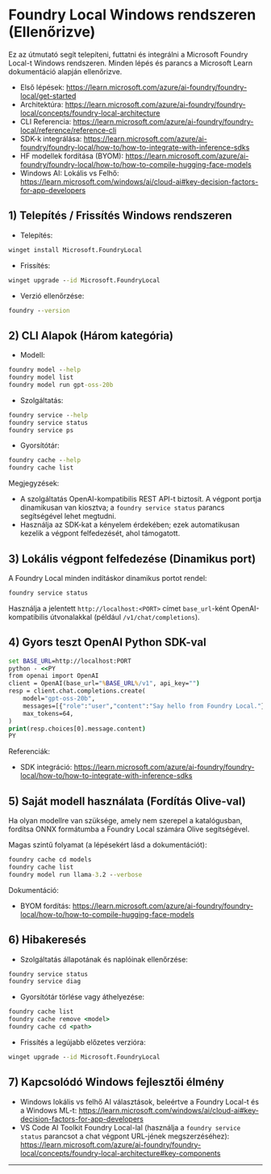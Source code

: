<!--
CO_OP_TRANSLATOR_METADATA:
{
  "original_hash": "070a706937c5ac9feb45693b8c572d25",
  "translation_date": "2025-09-23T01:22:05+00:00",
  "source_file": "Module07/foundrylocal.md",
  "language_code": "hu"
}
-->
# Foundry Local Windows rendszeren (Ellenőrizve)

Ez az útmutató segít telepíteni, futtatni és integrálni a Microsoft Foundry Local-t Windows rendszeren. Minden lépés és parancs a Microsoft Learn dokumentáció alapján ellenőrizve.

- Első lépések: https://learn.microsoft.com/azure/ai-foundry/foundry-local/get-started
- Architektúra: https://learn.microsoft.com/azure/ai-foundry/foundry-local/concepts/foundry-local-architecture
- CLI Referencia: https://learn.microsoft.com/azure/ai-foundry/foundry-local/reference/reference-cli
- SDK-k integrálása: https://learn.microsoft.com/azure/ai-foundry/foundry-local/how-to/how-to-integrate-with-inference-sdks
- HF modellek fordítása (BYOM): https://learn.microsoft.com/azure/ai-foundry/foundry-local/how-to/how-to-compile-hugging-face-models
- Windows AI: Lokális vs Felhő: https://learn.microsoft.com/windows/ai/cloud-ai#key-decision-factors-for-app-developers

## 1) Telepítés / Frissítés Windows rendszeren

- Telepítés:
```cmd
winget install Microsoft.FoundryLocal
```
- Frissítés:
```cmd
winget upgrade --id Microsoft.FoundryLocal
```
- Verzió ellenőrzése:
```cmd
foundry --version
```

## 2) CLI Alapok (Három kategória)

- Modell:
```cmd
foundry model --help
foundry model list
foundry model run gpt-oss-20b
```
- Szolgáltatás:
```cmd
foundry service --help
foundry service status
foundry service ps
```
- Gyorsítótár:
```cmd
foundry cache --help
foundry cache list
```

Megjegyzések:
- A szolgáltatás OpenAI-kompatibilis REST API-t biztosít. A végpont portja dinamikusan van kiosztva; a `foundry service status` parancs segítségével lehet megtudni.
- Használja az SDK-kat a kényelem érdekében; ezek automatikusan kezelik a végpont felfedezését, ahol támogatott.

## 3) Lokális végpont felfedezése (Dinamikus port)

A Foundry Local minden indításkor dinamikus portot rendel:
```cmd
foundry service status
```
Használja a jelentett `http://localhost:<PORT>` címet `base_url`-ként OpenAI-kompatibilis útvonalakkal (például `/v1/chat/completions`).

## 4) Gyors teszt OpenAI Python SDK-val

```cmd
set BASE_URL=http://localhost:PORT
python - <<PY
from openai import OpenAI
client = OpenAI(base_url="%BASE_URL%/v1", api_key="")
resp = client.chat.completions.create(
    model="gpt-oss-20b",
    messages=[{"role":"user","content":"Say hello from Foundry Local."}],
    max_tokens=64,
)
print(resp.choices[0].message.content)
PY
```
Referenciák:
- SDK integráció: https://learn.microsoft.com/azure/ai-foundry/foundry-local/how-to/how-to-integrate-with-inference-sdks

## 5) Saját modell használata (Fordítás Olive-val)

Ha olyan modellre van szüksége, amely nem szerepel a katalógusban, fordítsa ONNX formátumba a Foundry Local számára Olive segítségével.

Magas szintű folyamat (a lépésekért lásd a dokumentációt):
```cmd
foundry cache cd models
foundry cache list
foundry model run llama-3.2 --verbose
```
Dokumentáció:
- BYOM fordítás: https://learn.microsoft.com/azure/ai-foundry/foundry-local/how-to/how-to-compile-hugging-face-models

## 6) Hibakeresés

- Szolgáltatás állapotának és naplóinak ellenőrzése:
```cmd
foundry service status
foundry service diag
```
- Gyorsítótár törlése vagy áthelyezése:
```cmd
foundry cache list
foundry cache remove <model>
foundry cache cd <path>
```
- Frissítés a legújabb előzetes verzióra:
```cmd
winget upgrade --id Microsoft.FoundryLocal
```

## 7) Kapcsolódó Windows fejlesztői élmény

- Windows lokális vs felhő AI választások, beleértve a Foundry Local-t és a Windows ML-t:
  https://learn.microsoft.com/windows/ai/cloud-ai#key-decision-factors-for-app-developers
- VS Code AI Toolkit Foundry Local-lal (használja a `foundry service status` parancsot a chat végpont URL-jének megszerzéséhez):
  https://learn.microsoft.com/azure/ai-foundry/foundry-local/concepts/foundry-local-architecture#key-components

---

